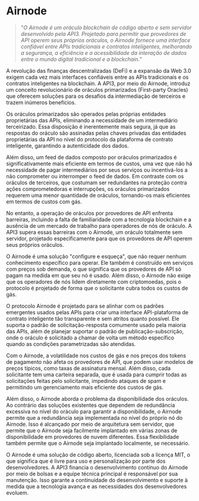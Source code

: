 # Airnode

>"*O Airnode é um oráculo blockchain de código aberto e sem servidor desenvolvido pela API3. Projetado para permitir que provedores de API operem seus próprios oráculos, o Airnode fornece uma interface confiável entre APIs tradicionais e contratos inteligentes, melhorando a segurança, a eficiência e a acessibilidade da interação de dados entre o mundo digital tradicional e a blockchain.*"

A revolução das finanças descentralizadas (DeFi) e a expansão da Web 3.0 exigem cada vez mais interfaces confiáveis entre as APIs tradicionais e os contratos inteligentes na blockchain. A API3, por meio do Airnode, introduz um conceito revolucionário de oráculos primarizados (First-party Oracles) que oferecem soluções para os desafios da intermediação de terceiros e trazem inúmeros benefícios.

Os oráculos primarizados são operados pelas próprias entidades proprietárias das APIs, eliminando a necessidade de um intermediário terceirizado. Essa disposição é inerentemente mais segura, já que as respostas do oráculo são assinadas pelas chaves privadas das entidades proprietárias da API no nível do protocolo da plataforma de contrato inteligente, garantindo a autenticidade dos dados.

Além disso, um feed de dados composto por oráculos primarizados é significativamente mais eficiente em termos de custos, uma vez que não há necessidade de pagar intermediários por seus serviços ou incentivá-los a não comprometer ou interromper o feed de dados. Em contraste com os oráculos de terceiros, que costumam ser redundantes na proteção contra ações comprometedoras e interrupções, os oráculos primarizados requerem uma menor quantidade de oráculos, tornando-os mais eficientes em termos de custos com gás.

No entanto, a operação de oráculos por provedores de API enfrenta barreiras, incluindo a falta de familiaridade com a tecnologia blockchain e a ausência de um mercado de trabalho para operadores de nós de oráculo. A API3 supera essas barreiras com o Airnode, um oráculo totalmente sem servidor, projetado especificamente para que os provedores de API operem seus próprios oráculos.

O Airnode é uma solução "configure e esqueça", que não requer nenhum conhecimento específico para operar. Ele também é construído em serviços com preços sob demanda, o que significa que os provedores de API só pagam na medida em que seu nó é usado. Além disso, o Airnode não exige que os operadores de nós lidem diretamente com criptomoedas, pois o protocolo é projetado de forma que o solicitante cubra todos os custos de gás.

O protocolo Airnode é projetado para se alinhar com os padrões emergentes usados pelas APIs para criar uma interface API-plataforma de contrato inteligente tão transparente e sem atritos quanto possível. Ele suporta o padrão de solicitação-resposta comumente usado pela maioria das APIs, além de planejar suportar o padrão de publicação-subscrição, onde o oráculo é solicitado a chamar de volta um método específico quando as condições parametrizadas são atendidas.

Com o Airnode, a volatilidade nos custos de gás e nos preços dos tokens de pagamento não afeta os provedores de API, que podem usar modelos de preços típicos, como taxas de assinatura mensal. Além disso, cada solicitante tem uma carteira separada, que é usada para cumprir todas as solicitações feitas pelo solicitante, impedindo ataques de spam e permitindo um gerenciamento mais eficiente dos custos de gás.

Além disso, o Airnode aborda o problema da disponibilidade dos oráculos. Ao contrário das soluções existentes que dependem de redundância excessiva no nível do oráculo para garantir a disponibilidade, o Airnode permite que a redundância seja implementada no nível do próprio nó do Airnode. Isso é alcançado por meio de arquitetura sem servidor, que permite que o Airnode seja facilmente implantado em várias zonas de disponibilidade em provedores de nuvem diferentes. Essa flexibilidade também permite que o Airnode seja implantado localmente, se necessário.

O Airnode é uma solução de código aberto, licenciada sob a licença MIT, o que significa que é livre para uso e personalização por parte dos desenvolvedores. A API3 financia o desenvolvimento contínuo do Airnode por meio de bolsas e a equipe técnica principal é responsável por sua manutenção. Isso garante a continuidade do desenvolvimento e suporte à medida que a tecnologia avança e as necessidades dos desenvolvedores evoluem.

